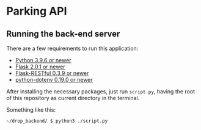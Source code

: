 # Parking API
## Running the back-end server
There are a few requirements to run this application:
- [Python 3.9.6 or newer](https://www.python.org/downloads/)
- [Flask 2.0.1 or newer](https://pypi.org/project/Flask/)
- [Flask-RESTful 0.3.9 or newer](https://pypi.org/project/Flask-RESTful/)
- [python-dotenv 0.19.0 or newer](https://pypi.org/project/python-dotenv/)

After installing the necessary packages, just run `script.py`, having the root of this repository as current directory in the terminal.

Something like this: 

`~/drop_backend/ $ python3 ./script.py`
